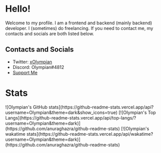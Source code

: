 # Hello!
Welcome to my profile. I am a frontend and backend (mainly backend) developer. I (sometimes) do freelancing. If you need to contact me, my contacts and socials are both listed below.  
 
## Contacts and Socials
- Twitter: [xOIympian](https://twitter.com/xOIympian)  
- Discord: Olympian#4812  
- [Support Me](https://zink.tips/Olympian)  

# Stats
<table align="center">
 ![OIympian's GitHub stats](https://github-readme-stats.vercel.app/api?username=OIympian&theme=dark&show_icons=true)
 [![OIympian's Top Langs](https://github-readme-stats.vercel.app/api/top-langs/?username=OIympian&theme=dark)](https://github.com/anuraghazra/github-readme-stats)
 [![OIympian's wakatime stats](https://github-readme-stats.vercel.app/api/wakatime?username=Olympian&theme=dark)](https://github.com/anuraghazra/github-readme-stats)
<table>

